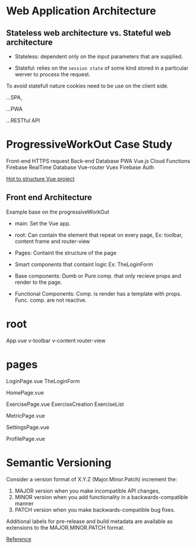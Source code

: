

# Web Application Architecture





## Stateless web architecture vs. Stateful web architecture

- Stateless: dependent only on the input parameters that are supplied.

- Stateful: relies on the `session state` of some kind stored in a particular werver to process the request.

To avoid statefull nature cookies need to be use on the client side.


...SPA, 

...PWA  


...RESTful API


# ProgressiveWorkOut Case Study

Front-end     HTTPS request       Back-end                 Database
PWA
Vue.js                          Cloud Functions        Firebase RealTime Database
Vue-router
Vuex                            Firebase Auth

[Hot to structure Vue project](https://itnext.io/how-to-structure-a-vue-js-project-29e4ddc1aeeb)


## Front end Architecture

Example base on the progressiveWorkOut

- main: Set the Vue app.

- root: Can contain the element that repeat on every page, Ex: toolbar, content frame and     router-view

- Pages: Containt the structure of the page

- Smart components that containt logic Ex: TheLoginForm

- Base components: Dumb or Pure comp. that only recieve props and render to the page.

- Functional Components: Comp. is render has a template with props. Func. comp. are not reactive.


# root                                      
  App.vue
                v-toolbar
                v-content
                  router-view
# pages
  LoginPage.vue
                TheLoginForm

  HomePage.vue 


  ExercisePage.vue 
                ExerciseCreation
                ExerciseList

  MetricPage.vue


  SettingsPage.vue 


  ProfilePage.vue

# Semantic Versioning

Consider a version format of X.Y.Z (Major.Minor.Patch) increment the:

1. MAJOR version when you make incompatible API changes,
2. MINOR version when you add functionality in a backwards-compatible manner
3. PATCH version when you make backwards-compatible bug fixes.

Additional labels for pre-release and build metadata are available as extensions to the MAJOR.MINOR.PATCH format.


[Reference](file:///C:/Users/sebas/Desktop/Semantic%20Versioning%202.0.0%20_%20Semantic%20Versioning.mhtml)